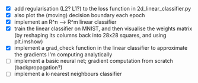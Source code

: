 - [x] add regularisation (L2? L1?) to the loss function in 2d_linear_classifier.py
- [x] also plot the (moving) decision boundary each epoch
- [x] implement an R^n --> R^m linear classifier
- [x] train the linear classifier on MNIST, and then visualise the weights matrix (by reshaping its columns back into 28x28 squares, and using plt.imshow)
- [x] implement a grad_check function in the linear classifier to approximate the gradients I'm computing analytically
- [ ] implement a basic neural net; gradient computation from scratch (backpropagation?)
- [ ] implement a k-nearest neighbours classifier
